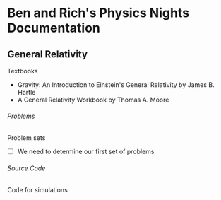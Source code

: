 # Ben and Rich's Physics Nights Documentation

## General Relativity

Textbooks
* Gravity: An Introduction to Einstein's General Relativity by James B. Hartle
* A General Relativity Workbook by Thomas A. Moore

###### Problems 

Problem sets
- [ ] We need to determine our first set of problems

###### Source Code 

Code for simulations
